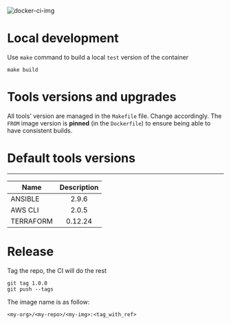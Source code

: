 
![docker-ci-img](https://github.com/Wefactorit/docker-ci-img/workflows/build-workflow/badge.svg)

# Local development

Use `make` command to build a local `test` version of the container
```
make build
```

# Tools versions and upgrades

All tools' version are managed in the `Makefile` file. Change accordingly.
The `FROM` image version is **pinned** (in the `Dockerfile`) to ensure being able to have consistent builds.

# Default tools versions

----------------------
| Name | Description |
|------|:-------------:|
| ANSIBLE | 2.9.6 |
| AWS CLI | 2.0.5 |
| TERRAFORM | 0.12.24 |

# Release

Tag the repo, the CI will do the rest
```
git tag 1.0.0
git push --tags
```

The image name is as follow:
```
<my-org>/<my-repo>/<my-img>:<tag_with_ref>
```